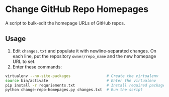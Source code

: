 Change GitHub Repo Homepages
============================
A script to bulk-edit the homepage URLs of GitHub repos.

Usage
-----

1. Edit `changes.txt` and populate it with newline-separated changes.  On each line, put the repository `owner/repo_name` and the new homepage URL to set.
2. Enter these commands:

```bash
virtualenv --no-site-packages                # Create the virtualenv
source bin/activate                          # Enter the virtualenv
pip install -r requriements.txt              # Install required packages
python change-repo-homepages.py changes.txt  # Run the script
```

